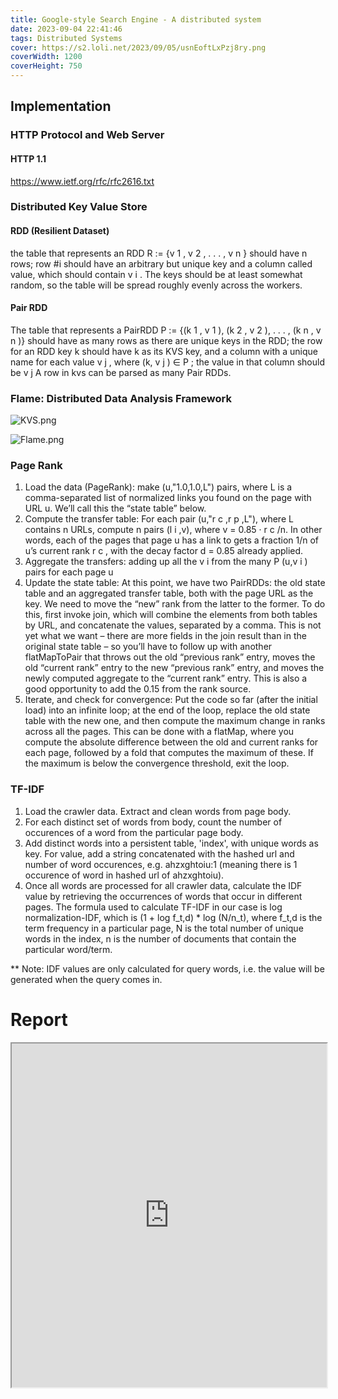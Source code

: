 ```yaml
---
title: Google-style Search Engine - A distributed system
date: 2023-09-04 22:41:46
tags: Distributed Systems
cover: https://s2.loli.net/2023/09/05/usnEoftLxPzj8ry.png
coverWidth: 1200
coverHeight: 750
---
```



## Implementation
### HTTP Protocol and Web Server
#### HTTP 1.1
https://www.ietf.org/rfc/rfc2616.txt

### Distributed Key Value Store

#### RDD (Resilient Dataset)
the table that represents an RDD R := {v 1 , v 2 , . . . , v n } should have n rows; row #i should have an arbitrary but unique key and a column called value, which should contain v i . The keys should be at least somewhat random, so the table will be spread roughly evenly across the workers.
#### Pair RDD
The table that represents a PairRDD P := {(k 1 , v 1 ), (k 2 , v 2 ), . . . , (k n , v n )} should have as many rows as there are unique keys in the RDD; the row for an RDD key k should have k as its KVS key, and a column with a unique name for each value v j , where (k, v j ) ∈ P ; the value in that column should be v j
A row in kvs can be parsed as many Pair RDDs.


### Flame: Distributed Data Analysis Framework

![KVS.png](https://s2.loli.net/2023/09/07/r8vd71i9yPcaDXl.png)

![Flame.png](https://s2.loli.net/2023/09/07/baCh4uTsqkxDwZW.png)

### Page Rank
1. Load the data (PageRank): make (u,"1.0,1.0,L") pairs, where L is a comma-separated list of normalized links you found on the page with URL u. We’ll call this the “state table” below.
2. Compute the transfer table: For each pair (u,"r c ,r p ,L"), where L contains n URLs, compute n pairs (l i ,v), where v = 0.85 · r c /n. In other words, each of the pages that page u has a link to gets a fraction 1/n of u’s current rank r c , with the decay factor d = 0.85 already applied.
3. Aggregate the transfers: adding up all the v i from the many P (u,v i ) pairs for each page u
4. Update the state table: At this point, we have two PairRDDs: the old state table and an aggregated transfer table, both with the page URL as the key. We need to move the “new” rank from the latter to the former. To do this, first invoke join, which will combine the elements from both tables by URL, and concatenate the values, separated by a comma. This is not yet what we want – there are more fields in the join result than in the original state table – so you’ll have to follow up with another flatMapToPair that throws out the old “previous rank” entry, moves the old “current rank” entry to the new “previous rank” entry, and moves the newly computed aggregate to the “current rank” entry. This is also a good opportunity to add the 0.15 from the rank source.
5. Iterate, and check for convergence: Put the code so far (after the initial load) into an infinite loop; at the end of the loop, replace the old state table with the new one, and then compute the maximum change in ranks across all the pages. This can be done with a flatMap, where you compute the absolute difference between the old and current ranks for each page, followed by a fold that computes the maximum of these. If the maximum is below the convergence threshold, exit the loop.

### TF-IDF
1. Load the crawler data. Extract and clean words from page body. 
2. For each distinct set of words from body, count the number of occurences of a word from the particular page body. 
3. Add distinct words into a persistent table, 'index', with unique words as key. For value, add a string concatenated with the hashed url and number of word occurences, e.g. ahzxghtoiu:1 (meaning there is 1 occurence of word in hashed url of ahzxghtoiu).
4. Once all words are processed for all crawler data, calculate the IDF value by retrieving the occurrences of words that occur in different pages. The formula used to calculate TF-IDF in our case is log normalization-IDF, which is (1 + log f_t,d) * log (N/n_t), where f_t,d is the term frequency in a particular page, N is the total number of unique words in the index, n is the number of documents that contain the particular word/term.

** Note: IDF values are only calculated for query words, i.e. the value will be generated when the query comes in.


# Report

<div class="row">
    <iframe src="https://drive.google.com/file/d/1qTo7_sSoHQCmEYga_lrxKr7x0wLIB5Wb/preview" style="width:100%; height:550px"></iframe>
</div>
